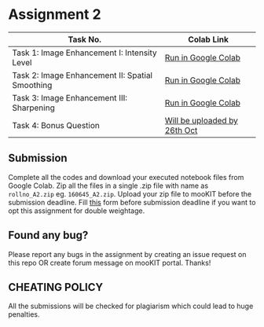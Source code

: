 # Assignment 2

| Task No. | Colab Link |
| ----------- | ---------- |
| Task 1: Image Enhancement I: Intensity Level | <a target="_blank" href="https://colab.research.google.com/github/ee604/ee604_assignments/blob/master/assignment_2/Task_1.ipynb">Run in Google Colab</a> |
| Task 2: Image Enhancement II: Spatial Smoothing | <a target="_blank" href="https://colab.research.google.com/github/ee604/ee604_assignments/blob/master/assignment_2/Task_2.ipynb">Run in Google Colab</a> |
| Task 3: Image Enhancement III: Sharpening | <a target="_blank" href="https://colab.research.google.com/github/ee604/ee604_assignments/blob/master/assignment_2/Task_3.ipynb">Run in Google Colab</a> |
| Task 4: Bonus Question | <a target="_blank" href="">Will be uploaded by 26th Oct</a> |

## Submission
Complete all the codes and download your executed notebook files from Google Colab. Zip all the files in a single .zip file with name as `rollno_A2.zip` eg. `160645_A2.zip`. Upload your zip file to mooKIT before the submission deadline. Fill [this](https://forms.gle/tNq1sT4j4RPHfrpz5) form before submission deadline if you want to opt this assignment for double weightage.

## Found any bug?
Please report any bugs in the assignment by creating an issue request on this repo OR create forum message on mooKIT portal. Thanks!

## CHEATING POLICY
All the submissions will be checked for plagiarism which could lead to huge penalties.
